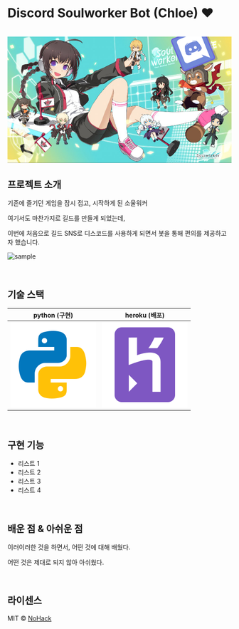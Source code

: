 # Discord Soulworker Bot (Chloe) ❤️

<p align="center">
  <br>
  <img src="./images/intro.jpg">
  <br>
</p>

## 프로젝트 소개

기존에 즐기던 게임을 잠시 접고, 시작하게 된 소울워커

여기서도 마찬가지로 길드를 만들게 되었는데,

이번에 처음으로 길드 SNS로 디스코드를 사용하게 되면서 봇을 통해 편의를 제공하고자 했습니다.

![sample](./images/sample.gif)

<br>

## 기술 스택

|         python (구현)          |         heroku (배포)          |
| :----------------------------: | :----------------------------: |
| ![python](./images/python.svg) | ![heroku](./images/heroku.svg) |

<br>

## 구현 기능

- 리스트 1
- 리스트 2
- 리스트 3
- 리스트 4

<br>

## 배운 점 & 아쉬운 점

이러이러한 것을 하면서, 어떤 것에 대해 배웠다.

어떤 것은 제대로 되지 않아 아쉬웠다.

<br>

## 라이센스

MIT &copy; [NoHack](mailto:lbjp114@gmail.com)

<!-- Refernces -->

[icons]: https://icons8.kr/icons/set/javascript
